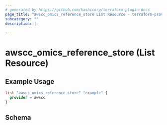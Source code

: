 ```yaml
---
# generated by https://github.com/hashicorp/terraform-plugin-docs
page_title: "awscc_omics_reference_store List Resource - terraform-provider-awscc"
subcategory: ""
description: |-
  
---
```


# awscc_omics_reference_store (List Resource)



## Example Usage

```terraform
list "awscc_omics_reference_store" "example" {
  provider = awscc
}
```

<!-- schema generated by tfplugindocs -->
## Schema
